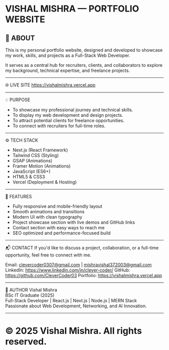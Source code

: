VISHAL MISHRA — PORTFOLIO WEBSITE
========================================================

👋 ABOUT
--------------------------------------------------------
This is my personal portfolio website, designed and developed 
to showcase my work, skills, and projects as a Full-Stack 
Web Developer.

It serves as a central hub for recruiters, clients, and 
collaborators to explore my background, technical expertise, 
and freelance projects.

--------------------------------------------------------
🌐 LIVE SITE
https://vishalmishra.vercel.app

--------------------------------------------------------
💡 PURPOSE
- To showcase my professional journey and technical skills.
- To display my web development and design projects.
- To attract potential clients for freelance opportunities.
- To connect with recruiters for full-time roles.

--------------------------------------------------------
⚙️ TECH STACK
- Next.js (React Framework)
- Tailwind CSS (Styling)
- GSAP (Animations)
- Framer Motion (Animations)
- JavaScript (ES6+)
- HTML5 & CSS3
- Vercel (Deployment & Hosting)

--------------------------------------------------------
📂 FEATURES
- Fully responsive and mobile-friendly layout
- Smooth animations and transitions
- Modern UI with clean typography
- Project showcase section with live demos and GitHub links
- Contact section with easy ways to reach me
- SEO optimized and performance-focused build

--------------------------------------------------------
📬 CONTACT
If you'd like to discuss a project, collaboration, or 
a full-time opportunity, feel free to connect with me.

Email: clevercoder0307@gmail.com | mishravishal372003@gmail.com
LinkedIn: https://www.linkedin.com/in/clever-coder/
GitHub: https://github.com/CleverCoder03
Portfolio: https://vishalmishra.vercel.app

--------------------------------------------------------
🧠 AUTHOR
Vishal Mishra  
BSc IT Graduate (2025)  
Full-Stack Developer | React.js | Next.js | Node.js | MERN Stack  
Passionate about Web Development, Networking, and AI Innovation.

--------------------------------------------------------
© 2025 Vishal Mishra. All rights reserved.
========================================================
